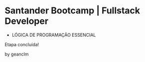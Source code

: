 

<h1> Santander Bootcamp | Fullstack Developer</h1>

- LÓGICA DE PROGRAMAÇÃO ESSENCIAL



Etapa concluída!



by geanclm



